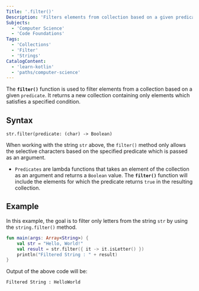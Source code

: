 ```yaml
---
Title: '.filter()'
Description: 'Filters elements from collection based on a given predicate.'
Subjects:
  - 'Computer Science'
  - 'Code Foundations'
Tags:
  - 'Collections'
  - 'Filter'
  - 'Strings'
CatalogContent:
  - 'learn-kotlin'
  - 'paths/computer-science'
---
```


The **`filter()`** function is used to filter elements from a collection based on a given `predicate`. It returns a new collection containing only elements which satisfies a specified condition.

## Syntax

```pseudo
str.filter(predicate: (char) -> Boolean)
```

When working with the string `str` above, the `filter()` method only allows the selective characters based on the specified predicate which is passed as an argument.

- `Predicates` are lambda functions that takes an element of the collection as an argument and returns a `Boolean` value. The **`filter()`** function will include the elements for which the predicate returns `true` in the resulting collection.

## Example

In this example, the goal is to filter only letters from the string `str` by using the `string.filter()` method.

```kotlin
fun main(args: Array<String>) {
    val str = "Hello, World!"
    val result = str.filter({ it -> it.isLetter() })
    println("Filtered String : " + result)
}
```

Output of the above code will be:

```shell
Filtered String : HelloWorld
```

